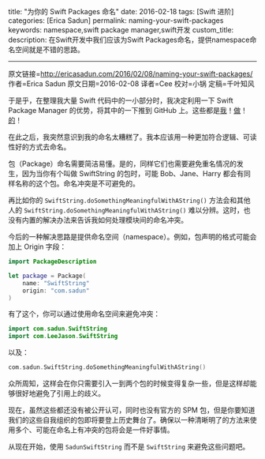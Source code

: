 title: "为你的 Swift Packages 命名"
date: 2016-02-18
tags: [Swift 进阶]
categories: [Erica Sadun]
permalink: naming-your-swift-packages
keywords: namespace,swift package manager,swift开发
custom_title: 
description: 在Swift开发中我们应该为Swift Packages命名，提供namespace命名空间就是不错的思路。

---
原文链接=http://ericasadun.com/2016/02/08/naming-your-swift-packages/
作者=Erica Sadun
原文日期=2016-02-08
译者=Cee
校对=小锅
定稿=千叶知风

<!--此处开始正文-->

于是乎，在整理我大量 Swift 代码中的一小部分时，我决定利用一下 Swift Package Manager 的优势，将其中的一下推到 GitHub 上。这些都是[我](https://github.com/erica/SwiftUtility)！[做](https://github.com/erica/SwiftCollections)！[的](https://github.com/erica/SwiftString)！
<!--more-->

在此之后，我突然意识到我的命名太糟糕了。我本应该用一种更加符合逻辑、可读性好的方式去命名。

包（Package）命名需要简洁易懂。是的，同样它们也需要避免重名情况的发生，因为当你有个叫做 SwiftString 的包时，可能 Bob、Jane、Harry 都会有同样名称的这个包。命名冲突是不可避免的。

再比如你的 `SwiftString.doSomethingMeaningfulWithAString()` 方法会和其他人的 `SwiftString.doSomethingMeaningfulWithAString()` 难以分辨。这时，也没有内置的解决办法来告诉我如何处理模块间的命名冲突。

今后的一种解决思路是提供命名空间（namespace）。例如，包声明的格式可能会加上 Origin 字段：

```swift
import PackageDescription

let package = Package(
    name: "SwiftString"
    origin: "com.sadun"
)
```

有了这个，你可以通过使用命名空间来避免冲突：

```swift
import com.sadun.SwiftString
import com.LeeJason.SwiftString
```

以及：

```swift
com.sadun.SwiftString.doSomethingMeaningfulWithAString()
```

众所周知，这样会在你只需要引入一到两个包的时候变得复杂一些，但是这样却能够很好地避免了引用上的歧义。

现在，虽然这些都还没有被公开认可，同时也没有官方的 SPM 包，但是你要知道我们的这些自我组织的包即将要登上历史舞台了。确保以一种清晰明了的方法来使用多个、可能在命名上有冲突的包将会是一件好事情。

从现在开始，使用 `SadunSwiftString` 而不是 `SwiftString` 来避免这些问题吧。